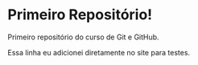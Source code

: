 # Primeiro Repositório!
 Primeiro repositório do curso de Git e GitHub.

Essa linha eu adicionei diretamente no site para testes.
